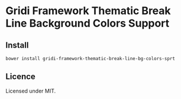 # Gridi Framework Thematic Break Line Background Colors Support

## Install
`bower install gridi-framework-thematic-break-line-bg-colors-sprt`

## Licence

Licensed under MIT.
